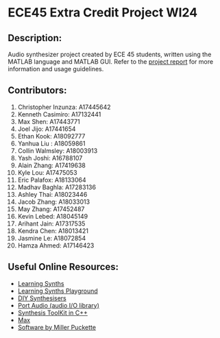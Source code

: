 # ECE45 Extra Credit Project WI24

## Description:

Audio synthesizer project created by ECE 45 students, written using the MATLAB language and MATLAB GUI.
Refer to the [project report](https://docs.google.com/document/d/13E9s3n5GvA3LUMPCj05mgpjSJxrqFBBiJYZLalAYC9k/edit?pli=1) for more information and usage guidelines.

## Contributors:

1. Christopher Inzunza: A17445642
2. Kenneth Casimiro: A17132441
3. Max Shen: A17443771
4. Joel Jijo: A17441654
5. Ethan Kook: A18092777
6. Yanhua Liu : A18059861
7. Collin Walmsley: A18003913
8. Yash Joshi: A16788107
9. Alain Zhang: A17419638
10. Kyle Lou: A17475053
11. Eric Palafox: A18133064
12. Madhav Baghla: A17283136
13. Ashley Thai: A18023446
14. Jacob Zhang: A18033013
15. May Zhang: A17452487
16. Kevin Lebed: A18045149
17. Arihant Jain: A17317535
18. Kendra Chen: A18013421
19. Jasmine Le: A18072854
20. Hamza Ahmed: A17146423



## Useful Online Resources:
 
 - [Learning Synths](https://learningsynths.ableton.com)
 - [Learning Synths Playground](https://learningsynths.ableton.com/en/playground)
 - [DIY Synthesisers](https://blog.demofox.org/diy-synthesizer/)
 - [Port Audio (audio I/O library)](http://portaudio.com/)
 - [Synthesis ToolKit in C++](https://ccrma.stanford.edu/software/stk/)
 - [Max](https://cycling74.com/products/max)
 - [Software by Miller Puckette](http://msp.ucsd.edu/software.html)
